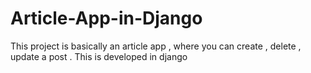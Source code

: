 # Article-App-in-Django
This project is basically an article app , where you can create , delete , update a post . This is developed in django
